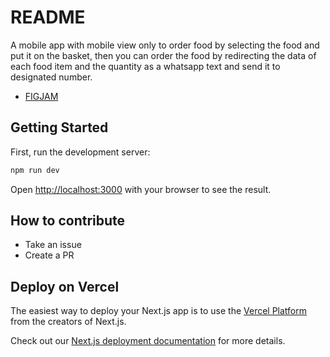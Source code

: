 # README

A mobile app with mobile view only to order food by selecting the food and put it on the basket, then you can order the food by redirecting the data of each food item and the quantity as a whatsapp text and send it to designated number.

- [FIGJAM](https://www.figma.com/file/UA5GOuM8dDEamyZD6Wh1Nk/APP-DESIGN-DEVELOPMENT?node-id=0%3A1&t=r6SQXLnVvbl3dpU6-1)

## Getting Started

First, run the development server:

```bash
npm run dev
```

Open [http://localhost:3000](http://localhost:3000) with your browser to see the result.

## How to contribute

- Take an issue
- Create a PR

## Deploy on Vercel

The easiest way to deploy your Next.js app is to use the [Vercel Platform](https://vercel.com/new?utm_medium=default-template&filter=next.js&utm_source=create-next-app&utm_campaign=create-next-app-readme) from the creators of Next.js.

Check out our [Next.js deployment documentation](https://nextjs.org/docs/deployment) for more details.
